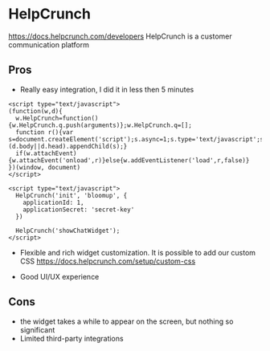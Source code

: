 # HelpCrunch
https://docs.helpcrunch.com/developers
HelpCrunch is a customer communication platform

## Pros
- Really easy integration, I did it in less then 5 minutes

```
<script type="text/javascript">
(function(w,d){
  w.HelpCrunch=function(){w.HelpCrunch.q.push(arguments)};w.HelpCrunch.q=[];
  function r(){var s=document.createElement('script');s.async=1;s.type='text/javascript';s.src='https://widget.helpcrunch.com/';(d.body||d.head).appendChild(s);}
  if(w.attachEvent){w.attachEvent('onload',r)}else{w.addEventListener('load',r,false)}
})(window, document)
</script>
```

```
<script type="text/javascript">
  HelpCrunch('init', 'bloomup', {
    applicationId: 1,
    applicationSecret: 'secret-key'
  })

  HelpCrunch('showChatWidget');
</script>
```

- Flexible and rich widget customization. It is possible to add our custom CSS
https://docs.helpcrunch.com/setup/custom-css

- Good UI/UX experience

## Cons
- the widget takes a while to appear on the screen, but nothing so significant
- Limited third-party integrations
